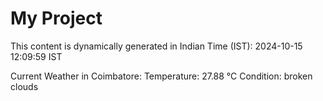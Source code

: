 # My Project

This content is dynamically generated in Indian Time (IST): 2024-10-15 12:09:59 IST


Current Weather in Coimbatore:
Temperature: 27.88 °C
Condition: broken clouds

